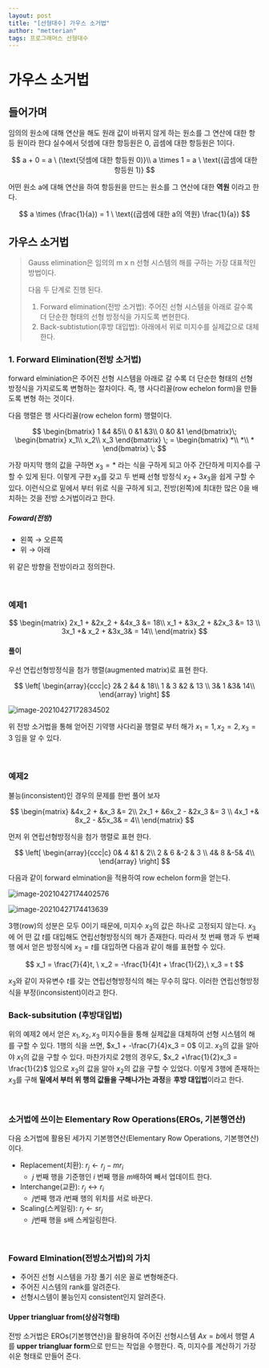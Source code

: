 ```yaml
---
layout: post
title: "[선형대수] 가우스 소거법"
author: "metterian"
tags: 프로그래머스 선형대수
---
```

# 가우스 소거법

## 들어가며

임의의 원소에 대해 연산을 해도 원래 값이 바뀌지 않게 하는 원소를 그 연산에 대한 항등 원이라 한댜 실수에서 덧셈에 대한 항등원은 0, 곱셈에 대한 항등원은 1이다.



$$
a + 0 = a \ (\text{덧셈에 대한 항등원 0)}\\
a \times 1 = a \ \text{(곱셈에 대한 항등원 1)}
$$



어떤 원소 a에 대해 연산을 하여 항등원을 만드는 원소를 그 연산에 대한 **역원** 이라고 한다.



$$
a \times (\frac{1}{a}) = 1 \ \text{(곱셈에 대한 a의 역원} \frac{1}{a})
$$




## 가우스 소거법

> Gauss elimination은 임의의 m x n 선형 시스템의 해를 구하는 가장 대표적인 방법이다.
>
> 다음 두 단계로 진행 된다.
>
> 1. Forward elimination(전방 소거법): 주어진 선형 시스템을 아래로 갈수록 더 단순한 형태의 선형 방정식을 가지도록 변현한다.
> 2. Back-subtistution(후방 대입법): 아래에서 위로 미지수를 실제값으로 대체한다.



### 1. Forward Elimination(전방 소거법)

forward elminiation은 주어진 선형 시스템을 아래로 갈 수록 더 단순한 형태의 선형 방정식을 가지로도록 변형하는 절차이다. 즉, 행 사다리꼴(row echelon form)을 만들도록 변형 하는 것이다.

다음 행렬은 행 사다리꼴(row echelon form) 행렬이다.



$$
\begin{bmatrix}
1 &4 &5\\
0 &1 &3\\
0 &0 &1
\end{bmatrix}\;
\begin{bmatrix}
x_1\\
x_2\\
x_3
\end{bmatrix} \; =
\begin{bmatrix}
*\\
*\\
*
\end{bmatrix} \;
$$



가장 마지막 행의 값을 구하면 $x_3 = *$ 라는 식을 구하게 되고 아주 간단하게 미지수를 구할 수 있게 된다. 이렇게 구한 $x_3$를 갖고 두 번째 선형 방정식 $x_2 + 3x_3$을 쉽게 구할 수 있다. 이런식으로 밑에서 부터 위로 식을 구하게 되고, 전방(왼쪽)에 최대한 많은 0을 배치하는 것을 전방 소거법이라고 한다.

##### Foward(전방)

- 왼쪽 $\rightarrow$ 오른쪽
- 위 $\rightarrow$ 아래

위 같은 방향을 전방이라고 정의한다.

<br>

### 예제1




$$
\begin{matrix}
2x_1 + &2x_2 + &4x_3 &= 18\\
x_1 + &3x_2 + &2x_3 &= 13 \\
3x_1 +& x_2 + &3x_3& = 14\\
\end{matrix}
$$




#### 풀이

우선 연립선형방정식을 첨가 행렬(augmented matrix)로 표현 한다.



$$
\left[
\begin{array}{ccc|c}
2&  2  &4 & 18\\
1 & 3  &2 & 13 \\
3& 1  &3&  14\\
\end{array}
\right]
$$



![image-20210427172834502](https://tva1.sinaimg.cn/large/008i3skNgy1gq5l2azvtsj30qg0uddpp.jpg)

위 전방 소거법을 통해 얻어진 기약행 사다리꼴 행렬로 부터 해가 $x_1 = 1, x_2 =2, x_3 =3$ 임을 알 수 있다.

<br>

### 예제2

불능(inconsistent)인 경우의 문제를 한번 풀어 보자



$$
\begin{matrix}
 &4x_2 + &x_3 &= 2\\
2x_1 + &6x_2 - &2x_3 &= 3 \\
4x_1 +& 8x_2 - &5x_3& = 4\\
\end{matrix}
$$



먼저 위 연립선형방정식을 첨가 행렬로 표현 한다.



$$
\left[
\begin{array}{ccc|c}
0&  4  &1 & 2\\
2 & 6  &-2 & 3 \\
4& 8  &-5&  4\\
\end{array}
\right]
$$



다음과 같이 forward elmination을 적용하여 row echelon form을 얻는다.

![image-20210427174402576](https://tva1.sinaimg.cn/large/008i3skNgy1gq5l2f137hj30ne07kdg0.jpg)

![image-20210427174413639](https://tva1.sinaimg.cn/large/008i3skNgy1gq5lgy6um1j30mw0cmdg8.jpg)

3행(row)의 성분은 모두 0이기 때문에, 미지수 $x_3$의 값은 하나로 고정되지 않는다. $x_3$에 어 떤 값 $t$를 대입해도 연립선형방정식의 해가 존재한다. 따라서 첫 번째 행과 두 번째 행 에서 얻은 방정식에 $x_3 = t$를 대입하면 다음과 같이 해를 표현할 수 있다.



$$
x_1 = \frac{7}{4}t, \ x_2 = -\frac{1}{4}t + \frac{1}{2},\ x_3 = t
$$



$x_3$와 같이 자유변수 $t$를 갖는 연립선형방정식의 해는 무수히 많다. 이러한 연립선형방정식을 부정(inconsistent)이라고 한다.

### Back-subsitution (후방대입법)

위의 예제2 에서 얻은 $x_1, x_2 , x_3$ 미지수들을 퉁해 실제값을 대체하여 선형 시스템의 해를 구할 수 있다. 1행의 식을 쓰면,  $x_1 + -\frac{7}{4}x_3 = 0$ 이고. $x_3$의 값을 알아야 $x_1$의 값을 구할 수 있다. 마찬가지로 2행의 경우도, $x_2 +\frac{1}{2}x_3 = \frac{1}{2}$ 임으로 $x_3$의 값을 알아 $x_2$의 값을 구할 수 있었다. 이렇게 3행에 존재하는 $x_3$를 구해 **밑에서 부터 위 행의 값들을 구해나가는 과정**을 **후방 대입법**이라고 한다.

<br>

### 소거법에 쓰이는 Elementary Row Operations(EROs, 기본행연산)

다음 소거법에 활용된 세가지 기본행연산(Elementary Row Operations, 기본행연산)이다.

- Replacement(치환): $r_j \leftarrow r_j - mr_i$
  - $j$ 번째 행을 기준행인 $i$ 번째 행을 $m$배하여 빼서 업데이트 한다.
- Interchange(교환): $r_j \leftrightarrow r_i$
  - $j$번째 행과 $i$번째 행의 위치를 서로 바꾼다.
- Scaling(스케일링): $r_j \leftarrow sr_j$
  - $j$번째 행을 s배 스케일링한다.

<br>

### Foward Elmination(전방소거법)의 가치

- 주어진 선형 시스템을 가장 풀기 쉬운 꼴로 변형해준다.
- 주어진 시스템의 rank를 알려준다.
- 선형시스템이 불능인지 consistent인지 알려준다.

#### Upper triangluar from(상삼각형태)

전방 소거법은 EROs(기본행연산)을 활용하여 주어진 선형시스템 $Ax=b$에서 행렬 $A$를 **upper triangluar form**으로 만드는 작업을 수행한다. 즉, 미지수를 계산하기 가장 쉬운 형태로 만들어 준다.

